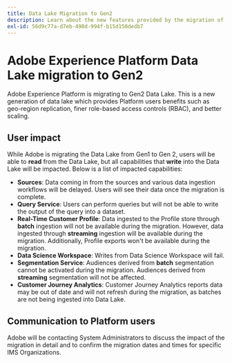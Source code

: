 ```yaml
---
title: Data Lake Migration to Gen2
description: Learn about the new features provided by the migration of the Data Lake to Gen2 in Adobe Experience Platform.
exl-id: 56d9c77a-d7eb-498d-994f-b15d150dedb7
---
```

# Adobe Experience Platform Data Lake migration to Gen2

Adobe Experience Platform is migrating to Gen2 Data Lake. This is a new generation of data lake which provides Platform users benefits such as geo-region replication, finer role-based access controls (RBAC), and better scaling.

## User impact

While Adobe is migrating the Data Lake from Gen1 to Gen 2, users will be able to **read** from the Data Lake, but all capabilities that **write** into the Data Lake will be impacted. Below is a list of impacted capabilities:

- **Sources**: Data coming in from the sources and various data ingestion workflows will be delayed. Users will see their data once the migration is complete.
- **Query Service**: Users can perform queries but will not be able to write the output of the query into a dataset.
- **Real-Time Customer Profile**: Data ingested to the Profile store through **batch** ingestion will not be available during the migration. However, data ingested through **streaming** ingestion will be available during the migration. Additionally, Profile exports won't be available during the migration.
- **Data Science Workspace**: Writes from Data Science Workspace will fail.
- **Segmentation Service**: Audiences derived from **batch** segmentation cannot be activated during the migration. Audiences derived from **streaming** segmentation will not be affected.
- **Customer Journey Analytics**: Customer Journey Analytics reports data may be out of date and will not refresh during the migration, as batches are not being ingested into Data Lake.

## Communication to Platform users

Adobe will be contacting System Administrators to discuss the impact of the migration in detail and to confirm the migration dates and times for specific IMS Organizations.
